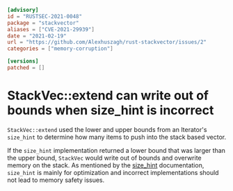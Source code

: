 ```toml
[advisory]
id = "RUSTSEC-2021-0048"
package = "stackvector"
aliases = ["CVE-2021-29939"]
date = "2021-02-19"
url = "https://github.com/Alexhuszagh/rust-stackvector/issues/2"
categories = ["memory-corruption"]

[versions]
patched = []
```

# StackVec::extend can write out of bounds when size_hint is incorrect

`StackVec::extend` used the lower and upper bounds from an Iterator's
`size_hint` to determine how many items to push into the stack based vector.

If the `size_hint` implementation returned a lower bound that was larger than
the upper bound, `StackVec` would write out of bounds and overwrite memory
on the stack. As mentioned by the [size_hint](https://doc.rust-lang.org/std/iter/trait.Iterator.html#provided-methods)
documentation, `size_hint` is mainly for optimization and incorrect
implementations should not lead to memory safety issues.
